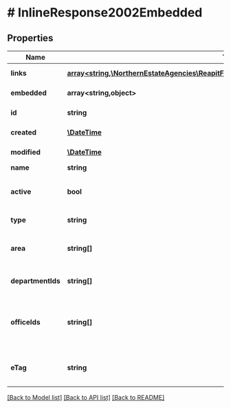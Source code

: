 # # InlineResponse2002Embedded

## Properties

Name | Type | Description | Notes
------------ | ------------- | ------------- | -------------
**links** | [**array<string,\NorthernEstateAgencies\ReapitFoundationsClient\Model\InlineResponse200Links>**](InlineResponse200Links.md) |  | [optional] [readonly]
**embedded** | **array<string,object>** |  | [optional] [readonly]
**id** | **string** | The unique identifier of the area | [optional]
**created** | [**\DateTime**](\DateTime.md) | The date and time when the area was created | [optional]
**modified** | [**\DateTime**](\DateTime.md) | The date and time when the area was last modified | [optional]
**name** | **string** | The name of the area | [optional]
**active** | **bool** | A flag denoting whether the area can currently be selected against properties and applicants | [optional]
**type** | **string** | The type of area (postcodes/polygon/group) | [optional]
**area** | **string[]** | The location details (comma delimited list of postcodes, group ids or lat/long coordinate groups) | [optional]
**departmentIds** | **string[]** | A collection of unique identifiers of departments associated to the area | [optional]
**officeIds** | **string[]** | A collection of unique identifiers of offices attached to the area. The first item in the collection is considered the primary office | [optional]
**eTag** | **string** | The ETag for the current version of the area. Used for managing update concurrency | [optional] [readonly]

[[Back to Model list]](../../README.md#models) [[Back to API list]](../../README.md#endpoints) [[Back to README]](../../README.md)

